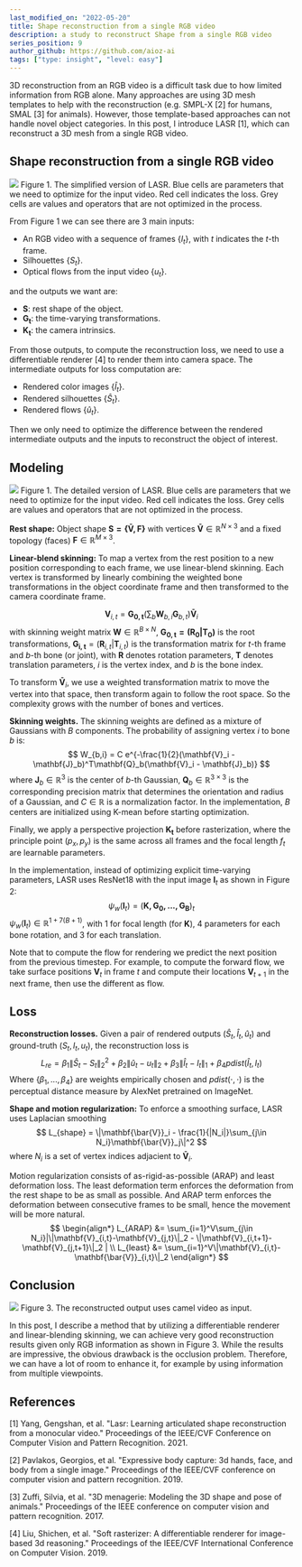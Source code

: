 ```yaml
---
last_modified_on: "2022-05-20"
title: Shape reconstruction from a single RGB video
description: a study to reconstruct Shape from a single RGB video
series_position: 9
author_github: https://github.com/aioz-ai
tags: ["type: insight", "level: easy"]
---
```

3D reconstruction from an RGB video is a difficult task due to how limited information from RGB alone. Many approaches are using 3D mesh templates to help with the reconstruction (e.g. SMPL-X [2] for humans, SMAL [3] for animals). However, those template-based approaches can not handle novel object categories. In this post, I introduce LASR [1], which can reconstruct a 3D mesh from a single RGB video.  

## Shape reconstruction from a single RGB video
![](https://vision.aioz.io/f/51d1359f23534f2e8138/?dl=1)
Figure 1. The simplified version of LASR. Blue cells are parameters that we need to optimize for the input video. Red cell indicates the loss. Grey cells are values and operators that are not optimized in the process. 

From Figure 1 we can see there are 3 main inputs:  
- An RGB video with a sequence of frames $\{I_t\}$, with $t$ indicates the $t$-th frame. 
- Silhouettes $\{S_t\}$.
- Optical flows from the input video $\{u_t\}$.

and the outputs we want are:
- $\mathbf{S}$: rest shape of the object.
- $\mathbf{G_t}$: the time-varying transformations.
- $\mathbf{K_t}$: the camera intrinsics. 

From those outputs, to compute the reconstruction loss, we need to use a differentiable renderer [4] to render them into camera space. The intermediate outputs for loss computation are:
- Rendered color images $\{\hat{I}_t\}$.
- Rendered silhouettes $\{\hat{S}_t\}$.
- Rendered flows $\{\hat{u}_t\}$.

Then we only need to optimize the difference between the rendered intermediate outputs and the inputs to reconstruct the object of interest.


## Modeling
![](https://vision.aioz.io/f/11ea70421c0d4c8f9cbe/?dl=1)
Figure 1. The detailed version of LASR. Blue cells are parameters that we need to optimize for the input video. Red cell indicates the loss. Grey cells are values and operators that are not optimized in the process. 

**Rest shape:** Object shape $\mathbf{S = \{\bar{V}, F\}}$ with vertices $\mathbf{\bar{V}} \in \mathbb{R}^{N\times 3}$ and a fixed topology (faces) $\mathbf{F} \in \mathbb{R}^{M \times 3}$.

**Linear-blend skinning:** To map a vertex from the rest position to a new position corresponding to each frame, we use linear-blend skinning. Each vertex is transformed by linearly combining the weighted bone transformations in the object coordinate frame and then transformed to the camera coordinate frame.

$$
    \mathbf{V}_{i,t} = \mathbf{G_{0,t}} \left(\sum_b\mathbf{W}_{b,i}\mathbf{G}_{b,t}\right)\mathbf{\bar{V}}_i
$$
with skinning weight matrix $\mathbf{W} \in \mathbb{R}^{B \times N}$, $\mathbf{G_{0,t} = (R_0 | T_0)}$ is the root transformations,  $\mathbf{G_{i,t}} = (\mathbf{R}_{i,t} | \mathbf{T}_{i,t})$ is the transformation matrix for $t$-th frame and $b$-th bone (or joint), with $\mathbf{R}$ denotes rotation parameters, $\mathbf{T}$ denotes translation parameters, $i$ is the vertex index, and $b$ is the bone index. 

To transform $\mathbf{\bar{V}}_i$, we use a weighted transformation matrix to move the vertex into that space, then transform again to follow the root space. So the complexity grows with the number of bones and vertices.


**Skinning weights.** The skinning weights are defined as a mixture of Gaussians with $B$ components. The probability of assigning vertex $i$ to bone $b$ is:
$$
    W_{b,i} = C e^{-\frac{1}{2}(\mathbf{V}_i - \mathbf{J}_b)^T\mathbf{Q}_b(\mathbf{V}_i - \mathbf{J}_b)}
$$
where $\mathbf{J}_b \in \mathbb{R}^3$ is the center of $b$-th Gaussian, $\mathbf{Q}_b \in \mathbb{R}^{3 \times 3}$ is the corresponding precision matrix that determines the orientation and radius of a Gaussian, and $C \in \mathbb{R}$ is a normalization factor. In the implementation, $B$ centers are initialized using K-mean before starting optimization.

Finally, we apply a perspective projection $\mathbf{K_t}$ before rasterization, where the principle point $(p_x,p_y)$ is the same across all frames and the focal length $f_t$ are learnable parameters.

In the implementation, instead of optimizing explicit time-varying parameters, LASR uses ResNet18 with the input image $\mathbf{I}_t$ as shown in Figure 2:
$$
    \psi_w(\mathbf{I}_t) = (\mathbf{K, G_0,...,G_B})_t
$$
$\psi_w(\mathbf{I}_t) \in \mathbb{R}^{1+7(B+1)}$, with 1 for focal length (for $\mathbf{K}$), 4 parameters for each bone rotation, and 3 for each translation.

Note that to compute the flow for rendering we predict the next position from the previous timestep. For example, to compute the forward flow, we take surface positions $\mathbf{V}_t$ in frame $t$ and compute their locations $\mathbf{V}_{t+1}$ in the next frame, then use the different as flow.


## Loss
**Reconstruction losses.** Given a pair of rendered outputs $(\hat{S}_t, \hat{I}_t, \hat{u}_t)$ and ground-truth $(S_t, I_t, u_t)$, the reconstruction loss is 
$$
    L_{re} = \beta_1\|\hat{S}_t-S_t\|^2_2 + \beta_2\|\hat{u}_t - u_t\|_2 + \beta_3\|\hat{I}_t-I_t\|_1 + \beta_4pdist(\hat{I}_t,I_t)
$$
Where $\{\beta_1,...,\beta_4\}$ are weights empirically chosen and $pdist(\cdot, \cdot)$ is the perceptual distance measure by AlexNet pretrained on ImageNet.

**Shape and motion regularization:** To enforce a smoothing surface, LASR uses Laplacian smoothing 
$$
    L_{shape} = \|\mathbf{\bar{V}}_i - \frac{1}{|N_i|}\sum_{j\in N_i}\mathbf{\bar{V}}_j\|^2
$$
where $N_i$ is a set of vertex indices adjacient to $\mathbf{\bar{V}}_i$.

Motion regularization consists of as-rigid-as-possible (ARAP) and least deformation loss. The least deformation term enforces the deformation
from the rest shape to be as small as possible. And ARAP term enforces the deformation between consecutive frames to be small, hence the movement will be more natural.
$$
\begin{align*}
    L_{ARAP} &= \sum_{i=1}^V\sum_{j\in N_i}|\|\mathbf{V}_{i,t}-\mathbf{V}_{j,t}\|_2 - \|\mathbf{V}_{i,t+1}-\mathbf{V}_{j,t+1}\|_2 | \\ 
    L_{least} &= \sum_{i=1}^V\|\mathbf{V}_{i,t}-\mathbf{\bar{V}}_{i,t}\|_2
\end{align*}
$$


## Conclusion
![](https://vision.aioz.io/f/ac20089643784f85a1cd/?dl=1)
Figure 3. The reconstructed output uses camel video as input. 

In this post, I describe a method that by utilizing a differentiable renderer and linear-blending skinning, we can achieve very good reconstruction results given only RGB information as shown in Figure 3. While the results are impressive, the obvious drawback is the occlusion problem. Therefore, we can have a lot of room to enhance it, for example by using information from multiple viewpoints.  

## References 
[1] Yang, Gengshan, et al. "Lasr: Learning articulated shape reconstruction from a monocular video." Proceedings of the IEEE/CVF Conference on Computer Vision and Pattern Recognition. 2021.

[2] Pavlakos, Georgios, et al. "Expressive body capture: 3d hands, face, and body from a single image." Proceedings of the IEEE/CVF conference on computer vision and pattern recognition. 2019.

[3] Zuffi, Silvia, et al. "3D menagerie: Modeling the 3D shape and pose of animals." Proceedings of the IEEE conference on computer vision and pattern recognition. 2017.

[4] Liu, Shichen, et al. "Soft rasterizer: A differentiable renderer for image-based 3d reasoning." Proceedings of the IEEE/CVF International Conference on Computer Vision. 2019.